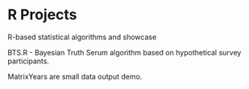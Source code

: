 # R Projects
R-based statistical algorithms and showcase

BTS.R - Bayesian Truth Serum algorithm based on hypothetical survey participants.

MatrixYears are small data output demo.
